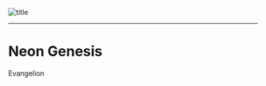 ![title](https://github.com/ShardedFilms/NeoGenesis/assets/98332856/7409debd-eb8a-4d7e-a30c-f02989b2affb)

---
# Neon Genesis
Evangelion

